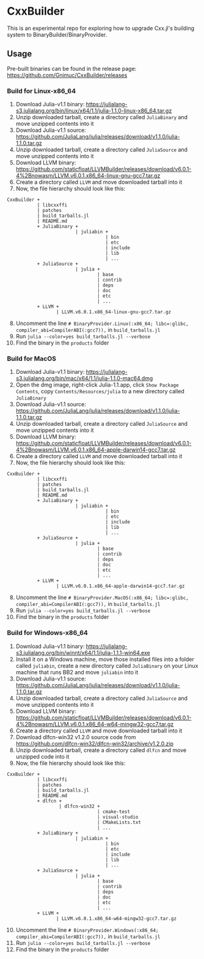 # CxxBuilder
This is an experimental repo for exploring how to upgrade Cxx.jl's building system to BinaryBuilder/BinaryProvider.

## Usage
Pre-built binaries can be found in the release page: https://github.com/Gnimuc/CxxBuilder/releases

### Build for Linux-x86_64  
1. Download Julia-v1.1 binary: https://julialang-s3.julialang.org/bin/linux/x64/1.1/julia-1.1.0-linux-x86_64.tar.gz
2. Unzip downloaded tarball, create a directory called `JuliaBinary` and move unzipped contents into it
3. Download Julia-v1.1 source: https://github.com/JuliaLang/julia/releases/download/v1.1.0/julia-1.1.0.tar.gz
4. Unzip downloaded tarball, create a directory called `JuliaSource` and move unzipped contents into it
5. Download LLVM binary: https://github.com/staticfloat/LLVMBuilder/releases/download/v6.0.1-4%2Bnowasm/LLVM.v6.0.1.x86_64-linux-gnu-gcc7.tar.gz
6. Create a directory called `LLVM` and move downloaded tarball into it
7. Now, the file hierarchy should look like this:
```
CxxBuilder +
           | libcxxffi
           | patches
           | build_tarballs.jl
           | README.md
           + JuliaBinary +
                         | juliabin +
                                    | bin
                                    | etc
                                    | include
                                    | lib
                                    | ...
           + JuliaSource +
                         | julia +
                                 | base
                                 | contrib
                                 | deps
                                 | doc
                                 | etc
                                 | ...
           + LLVM +
                  | LLVM.v6.0.1.x86_64-linux-gnu-gcc7.tar.gz
```
8. Uncomment the line `# BinaryProvider.Linux(:x86_64; libc=:glibc, compiler_abi=CompilerABI(:gcc7)),` in `build_tarballs.jl`
9. Run `julia --color=yes build_tarballs.jl --verbose`
10. Find the binary in the `products` folder

### Build for MacOS
1. Download Julia-v1.1 binary: https://julialang-s3.julialang.org/bin/mac/x64/1.1/julia-1.1.0-mac64.dmg
2. Open the dmg image, right-click Julia-1.1.app, click `Show Package Contents`⁩, copy `⁨Contents⁩/⁨Resources/julia`⁩ to a new directory called `JuliaBinary`
3. Download Julia-v1.1 source: https://github.com/JuliaLang/julia/releases/download/v1.1.0/julia-1.1.0.tar.gz
4. Unzip downloaded tarball, create a directory called `JuliaSource` and move unzipped contents into it
5. Download LLVM binary: https://github.com/staticfloat/LLVMBuilder/releases/download/v6.0.1-4%2Bnowasm/LLVM.v6.0.1.x86_64-apple-darwin14-gcc7.tar.gz
6. Create a directory called `LLVM` and move downloaded tarball into it
7. Now, the file hierarchy should look like this:
```
CxxBuilder +
           | libcxxffi
           | patches
           | build_tarballs.jl
           | README.md
           + JuliaBinary +
                         | juliabin +
                                    | bin
                                    | etc
                                    | include
                                    | lib
                                    | ...
           + JuliaSource +
                         | julia +
                                 | base
                                 | contrib
                                 | deps
                                 | doc
                                 | etc
                                 | ...
           + LLVM +
                  | LLVM.v6.0.1.x86_64-apple-darwin14-gcc7.tar.gz
```
8. Uncomment the line `# BinaryProvider.MacOS(:x86_64; libc=:glibc, compiler_abi=CompilerABI(:gcc7)),` in `build_tarballs.jl`
9. Run `julia --color=yes build_tarballs.jl --verbose`
10. Find the binary in the `products` folder

### Build for Windows-x86_64
1. Download Julia-v1.1 binary: https://julialang-s3.julialang.org/bin/winnt/x64/1.1/julia-1.1.1-win64.exe
2. Install it on a Windows machine, move those installed files into a folder called `juliabin`⁩, create a new directory called `JuliaBinary` on your Linux machine that runs BB2 and move `juliabin`⁩ into it
3. Download Julia-v1.1 source: https://github.com/JuliaLang/julia/releases/download/v1.1.0/julia-1.1.0.tar.gz
4. Unzip downloaded tarball, create a directory called `JuliaSource` and move unzipped contents into it
5. Download LLVM binary: https://github.com/staticfloat/LLVMBuilder/releases/download/v6.0.1-4%2Bnowasm/LLVM.v6.0.1.x86_64-w64-mingw32-gcc7.tar.gz
6. Create a directory called `LLVM` and move downloaded tarball into it
7. Download dlfcn-win32 v1.2.0 source code from https://github.com/dlfcn-win32/dlfcn-win32/archive/v1.2.0.zip
8. Unzip downloaded tarball, create a directory called `dlfcn` and move unzipped code into it
9. Now, the file hierarchy should look like this:
```
CxxBuilder +
           | libcxxffi
           | patches
           | build_tarballs.jl
           | README.md
           + dlfcn +
                   | dlfcn-win32 +
                                 | cmake-test
                                 | visual-studio
                                 | CMakeLists.txt
                                 | ...
           + JuliaBinary +
                         | juliabin +
                                    | bin
                                    | etc
                                    | include
                                    | lib
                                    | ...
           + JuliaSource +
                         | julia +
                                 | base
                                 | contrib
                                 | deps
                                 | doc
                                 | etc
                                 | ...
           + LLVM +
                  | LLVM.v6.0.1.x86_64-w64-mingw32-gcc7.tar.gz
```
10. Uncomment the line `# BinaryProvider.Windows(:x86_64; compiler_abi=CompilerABI(:gcc7)),` in `build_tarballs.jl`
11. Run `julia --color=yes build_tarballs.jl --verbose`
12. Find the binary in the `products` folder
